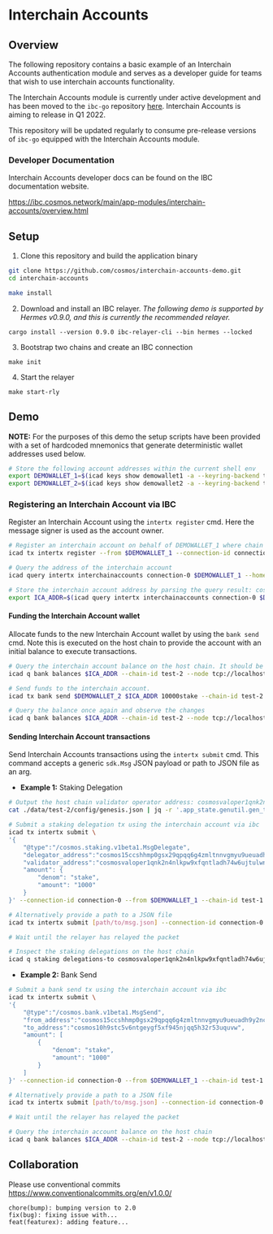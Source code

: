 # Interchain Accounts

## Overview 

The following repository contains a basic example of an Interchain Accounts authentication module and serves as a developer guide for teams that wish to use interchain accounts functionality.

The Interchain Accounts module is currently under active development and has been moved to the `ibc-go` repository [here](https://github.com/cosmos/ibc-go/tree/main/modules/apps/27-interchain-accounts). Interchain Accounts is aiming to release in Q1 2022.

This repository will be updated regularly to consume pre-release versions of `ibc-go` equipped with the Interchain Accounts module.

### Developer Documentation

Interchain Accounts developer docs can be found on the IBC documentation website.

https://ibc.cosmos.network/main/app-modules/interchain-accounts/overview.html

## Setup

1. Clone this repository and build the application binary

```bash
git clone https://github.com/cosmos/interchain-accounts-demo.git
cd interchain-accounts

make install 
```

2. Download and install an IBC relayer. *The following demo is supported by Hermes v0.9.0, and this is currently the recommended relayer.*
```
cargo install --version 0.9.0 ibc-relayer-cli --bin hermes --locked
```

3. Bootstrap two chains and create an IBC connection
```
make init
```

4. Start the relayer
```
make start-rly
```

## Demo

**NOTE:** For the purposes of this demo the setup scripts have been provided with a set of hardcoded mnemonics that generate deterministic wallet addresses used below.

```bash
# Store the following account addresses within the current shell env
export DEMOWALLET_1=$(icad keys show demowallet1 -a --keyring-backend test --home ./data/test-1) && echo $DEMOWALLET_1;
export DEMOWALLET_2=$(icad keys show demowallet2 -a --keyring-backend test --home ./data/test-2) && echo $DEMOWALLET_2;
```

### Registering an Interchain Account via IBC

Register an Interchain Account using the `intertx register` cmd. 
Here the message signer is used as the account owner.

```bash
# Register an interchain account on behalf of DEMOWALLET_1 where chain test-2 is the interchain accounts host
icad tx intertx register --from $DEMOWALLET_1 --connection-id connection-0 --chain-id test-1 --home ./data/test-1 --node tcp://localhost:16657 --keyring-backend test -y

# Query the address of the interchain account
icad query intertx interchainaccounts connection-0 $DEMOWALLET_1 --home ./data/test-1 --node tcp://localhost:16657

# Store the interchain account address by parsing the query result: cosmos1hd0f4u7zgptymmrn55h3hy20jv2u0ctdpq23cpe8m9pas8kzd87smtf8al
export ICA_ADDR=$(icad query intertx interchainaccounts connection-0 $DEMOWALLET_1 --home ./data/test-1 --node tcp://localhost:16657 -o json | jq -r '.interchain_account_address') && echo $ICA_ADDR
```

#### Funding the Interchain Account wallet

Allocate funds to the new Interchain Account wallet by using the `bank send` cmd.
Note this is executed on the host chain to provide the account with an initial balance to execute transactions.

```bash
# Query the interchain account balance on the host chain. It should be empty.
icad q bank balances $ICA_ADDR --chain-id test-2 --node tcp://localhost:26657

# Send funds to the interchain account.
icad tx bank send $DEMOWALLET_2 $ICA_ADDR 10000stake --chain-id test-2 --home ./data/test-2 --node tcp://localhost:26657 --keyring-backend test -y

# Query the balance once again and observe the changes
icad q bank balances $ICA_ADDR --chain-id test-2 --node tcp://localhost:26657
```

#### Sending Interchain Account transactions

Send Interchain Accounts transactions using the `intertx submit` cmd. 
This command accepts a generic `sdk.Msg` JSON payload or path to JSON file as an arg.

- **Example 1:** Staking Delegation

```bash
# Output the host chain validator operator address: cosmosvaloper1qnk2n4nlkpw9xfqntladh74w6ujtulwnmxnh3k
cat ./data/test-2/config/genesis.json | jq -r '.app_state.genutil.gen_txs[0].body.messages[0].validator_address'

# Submit a staking delegation tx using the interchain account via ibc
icad tx intertx submit \
'{
    "@type":"/cosmos.staking.v1beta1.MsgDelegate",
    "delegator_address":"cosmos15ccshhmp0gsx29qpqq6g4zmltnnvgmyu9ueuadh9y2nc5zj0szls5gtddz",
    "validator_address":"cosmosvaloper1qnk2n4nlkpw9xfqntladh74w6ujtulwnmxnh3k",
    "amount": {
        "denom": "stake",
        "amount": "1000"
    }
}' --connection-id connection-0 --from $DEMOWALLET_1 --chain-id test-1 --home ./data/test-1 --node tcp://localhost:16657 --keyring-backend test -y

# Alternatively provide a path to a JSON file
icad tx intertx submit [path/to/msg.json] --connection-id connection-0 --from $DEMOWALLET_1 --chain-id test-1 --home ./data/test-1 --node tcp://localhost:16657 --keyring-backend test -y

# Wait until the relayer has relayed the packet

# Inspect the staking delegations on the host chain
icad q staking delegations-to cosmosvaloper1qnk2n4nlkpw9xfqntladh74w6ujtulwnmxnh3k --home ./data/test-2 --node tcp://localhost:26657
```

- **Example 2:** Bank Send

```bash
# Submit a bank send tx using the interchain account via ibc
icad tx intertx submit \
'{
    "@type":"/cosmos.bank.v1beta1.MsgSend",
    "from_address":"cosmos15ccshhmp0gsx29qpqq6g4zmltnnvgmyu9ueuadh9y2nc5zj0szls5gtddz",
    "to_address":"cosmos10h9stc5v6ntgeygf5xf945njqq5h32r53uquvw",
    "amount": [
        {
            "denom": "stake",
            "amount": "1000"
        }
    ]
}' --connection-id connection-0 --from $DEMOWALLET_1 --chain-id test-1 --home ./data/test-1 --node tcp://localhost:16657 --keyring-backend test -y

# Alternatively provide a path to a JSON file
icad tx intertx submit [path/to/msg.json] --connection-id connection-0 --from $DEMOWALLET_1 --chain-id test-1 --home ./data/test-1 --node tcp://localhost:16657 --keyring-backend test -y

# Wait until the relayer has relayed the packet

# Query the interchain account balance on the host chain
icad q bank balances $ICA_ADDR --chain-id test-2 --node tcp://localhost:26657
```

## Collaboration

Please use conventional commits  https://www.conventionalcommits.org/en/v1.0.0/

```
chore(bump): bumping version to 2.0
fix(bug): fixing issue with...
feat(featurex): adding feature...
```
